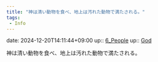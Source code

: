 ```yaml
---
title: "神は清い動物を食べ、地上は汚れた動物で満たされる。"
tags:
 - Info
---
```


date: 2024-12-20T14:11:44+09:00
up:: [6_People](../Bar/Novel/Nacaria/6_People.md)
up:: [God](../Bar/Novel/Topics/God.md)

神は清い動物を食べ、地上は汚れた動物で満たされる。
